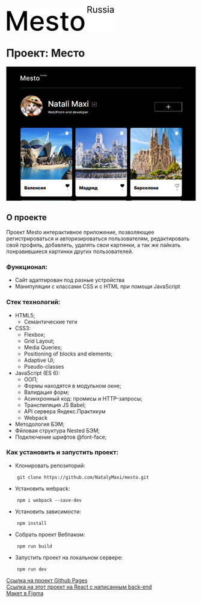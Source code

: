 [![LOGO](src/images/logo-black.svg)](https://natalymaxi.github.io/mesto/)
# Проект: Место
![](src/images/preview.png)
## O проекте
Проект Mesto интерактивное приложение, позволяющее регистрироваться и авторизироваться пользователям,  редактировать свой профиль,  добавлять, удалять свои картинки, а так же лайкать понравившиеся картинки других пользователей.

### Функционал:
- Сайт адаптирован под разные устройства
- Манипуляции с классами CSS и с HTML при помощи JavaScript
### Стек технологий:
- HTML5;
  - Семантические теги
- CSS3:
  - Flexbox;
  - Grid Layout;
  - Media Queries;
  - Positioning of blocks and elements;
  - Adaptive UI;
  - Pseudo-classes
- JavaScript (ES 6):
  - ООП;
  - Формы находятся в модульном окне;
  - Валидация форм;
  - Асинхронный код: промисы и HTTP-запросы;
  - Транспиляция JS Babel;
  - API сервера Яндекс.Практикум
  - Webpack
- Методология БЭМ;
- Фйловая структура Nested БЭМ;
- Подключение шрифтов @font-face;

### Как установить и запустить проект:

* Клонировать репозиторий:

```console
    git clone https://github.com/NatalyMaxi/mesto.git
```

* Установить webpack:

```console
    npm i webpack --save-dev
```

* Установить зависимости:

```console
    npm install
```

* Собрать проект Вебпаком:

```console
    npm run build
```

* Запустить проект на локальном сервере:

```console
    npm run dev
```

[Ссылка на проект Github Pages](https://natalymaxi.github.io/mesto/)  
[Ссылка на этот проект на React с написанным back-end](https://github.com/NatalyMaxi/react-mesto-api-full)  
[Макет в Figma](https://www.figma.com/file/2cn9N9jSkmxD84oJik7xL7/JavaScript.-Sprint-4?node-id=0%3A1)  


